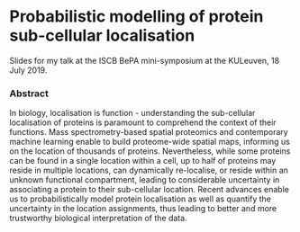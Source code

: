 # Probabilistic modelling of protein sub-cellular localisation

Slides for my talk at the ISCB BePA mini-symposium at the KULeuven, 18
July 2019.

### Abstract

In biology, localisation is function - understanding the sub-cellular
localisation of proteins is paramount to comprehend the context of
their functions. Mass spectrometry-based spatial proteomics and
contemporary machine learning enable to build proteome-wide spatial
maps, informing us on the location of thousands of
proteins. Nevertheless, while some proteins can be found in a single
location within a cell, up to half of proteins may reside in multiple
locations, can dynamically re-localise, or reside within an unknown
functional compartment, leading to considerable uncertainty in
associating a protein to their sub-cellular location. Recent advances
enable us to probabilistically model protein localisation as well as
quantify the uncertainty in the location assignments, thus leading to
better and more trustworthy biological interpretation of the data.
